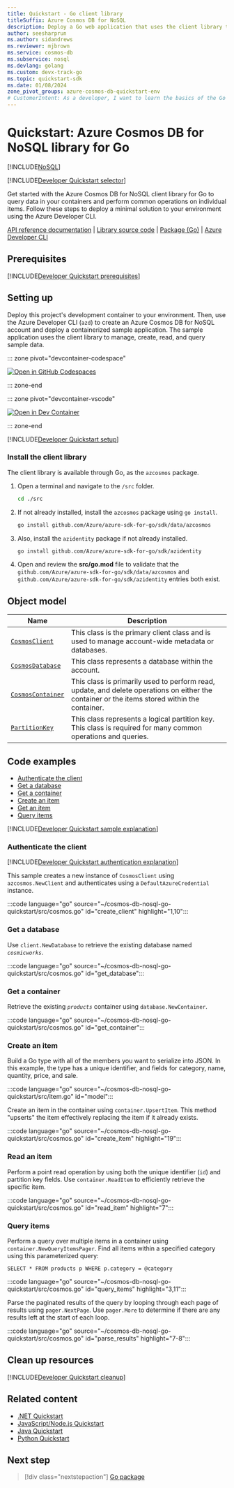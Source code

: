 ```yaml
---
title: Quickstart - Go client library
titleSuffix: Azure Cosmos DB for NoSQL
description: Deploy a Go web application that uses the client library to interact with Azure Cosmos DB for NoSQL data in this quickstart.
author: seesharprun
ms.author: sidandrews
ms.reviewer: mjbrown
ms.service: cosmos-db
ms.subservice: nosql
ms.devlang: golang
ms.custom: devx-track-go
ms.topic: quickstart-sdk
ms.date: 01/08/2024
zone_pivot_groups: azure-cosmos-db-quickstart-env
# CustomerIntent: As a developer, I want to learn the basics of the Go library so that I can build applications with Azure Cosmos DB for NoSQL.
---
```


# Quickstart: Azure Cosmos DB for NoSQL library for Go

[!INCLUDE[NoSQL](../includes/appliesto-nosql.md)]

[!INCLUDE[Developer Quickstart selector](includes/quickstart/dev-selector.md)]

Get started with the Azure Cosmos DB for NoSQL client library for Go to query data in your containers and perform common operations on individual items. Follow these steps to deploy a minimal solution to your environment using the Azure Developer CLI.

[API reference documentation](https://pkg.go.dev/github.com/Azure/azure-sdk-for-go/sdk/cosmos/azcosmos) | [Library source code](https://github.com/Azure/azure-sdk-for-go/tree/main/sdk/data/azcosmos#readme) | [Package (Go)](https://pkg.go.dev/github.com/Azure/azure-sdk-for-go/sdk/data/azcosmos) | [Azure Developer CLI](/azure/developer/azure-developer-cli/overview)

## Prerequisites

[!INCLUDE[Developer Quickstart prerequisites](includes/quickstart/dev-prereqs.md)]

## Setting up

Deploy this project's development container to your environment. Then, use the Azure Developer CLI (`azd`) to create an Azure Cosmos DB for NoSQL account and deploy a containerized sample application. The sample application uses the client library to manage, create, read, and query sample data.

::: zone pivot="devcontainer-codespace"

[![Open in GitHub Codespaces](https://img.shields.io/static/v1?style=for-the-badge&label=GitHub+Codespaces&message=Open&color=brightgreen&logo=github)](https://codespaces.new/azure-samples/cosmos-db-nosql-go-quickstart?template=false&quickstart=1&azure-portal=true)

::: zone-end

::: zone pivot="devcontainer-vscode"

[![Open in Dev Container](https://img.shields.io/static/v1?style=for-the-badge&label=Dev+Containers&message=Open&color=blue&logo=visualstudiocode)](https://vscode.dev/redirect?url=vscode://ms-vscode-remote.remote-containers/cloneInVolume?url=https://github.com/azure-samples/cosmos-db-nosql-go-quickstart)

::: zone-end

[!INCLUDE[Developer Quickstart setup](includes/quickstart/dev-setup.md)]

### Install the client library

The client library is available through Go, as the `azcosmos` package.

1. Open a terminal and navigate to the `/src` folder.

    ```bash
    cd ./src
    ```

1. If not already installed, install the `azcosmos` package using `go install`.

    ```bash
    go install github.com/Azure/azure-sdk-for-go/sdk/data/azcosmos
    ```

1. Also, install the `azidentity` package if not already installed.

    ```bash
    go install github.com/Azure/azure-sdk-for-go/sdk/azidentity
    ```

1. Open and review the **src/go.mod** file to validate that the `github.com/Azure/azure-sdk-for-go/sdk/data/azcosmos` and `github.com/Azure/azure-sdk-for-go/sdk/azidentity` entries both exist.

## Object model

| Name | Description |
| --- | --- |
| [`CosmosClient`](https://pkg.go.dev/github.com/Azure/azure-sdk-for-go/sdk/cosmos/azcosmos#CosmosClient) | This class is the primary client class and is used to manage account-wide metadata or databases. |
| [`CosmosDatabase`](https://pkg.go.dev/github.com/Azure/azure-sdk-for-go/sdk/cosmos/azcosmos#CosmosDatabase) | This class represents a database within the account. |
| [`CosmosContainer`](https://pkg.go.dev/github.com/Azure/azure-sdk-for-go/sdk/cosmos/azcosmos#CosmosContainer) | This class is primarily used to perform read, update, and delete operations on either the container or the items stored within the container. |
| [`PartitionKey`](https://pkg.go.dev/github.com/Azure/azure-sdk-for-go/sdk/cosmos/azcosmos#PartitionKey) | This class represents a logical partition key. This class is required for many common operations and queries. |

## Code examples

- [Authenticate the client](#authenticate-the-client)
- [Get a database](#get-a-database)
- [Get a container](#get-a-container)
- [Create an item](#create-an-item)
- [Get an item](#read-an-item)
- [Query items](#query-items)

[!INCLUDE[Developer Quickstart sample explanation](includes/quickstart/dev-sample-primer.md)]

### Authenticate the client

[!INCLUDE[Developer Quickstart authentication explanation](includes/quickstart/dev-auth-primer.md)]

This sample creates a new instance of `CosmosClient` using `azcosmos.NewClient` and authenticates using a `DefaultAzureCredential` instance.

:::code language="go" source="~/cosmos-db-nosql-go-quickstart/src/cosmos.go" id="create_client" highlight="1,10":::

### Get a database

Use `client.NewDatabase` to retrieve the existing database named *`cosmicworks`*.

:::code language="go" source="~/cosmos-db-nosql-go-quickstart/src/cosmos.go" id="get_database":::

### Get a container

Retrieve the existing *`products`* container using `database.NewContainer`.

:::code language="go" source="~/cosmos-db-nosql-go-quickstart/src/cosmos.go" id="get_container":::

### Create an item

Build a Go type with all of the members you want to serialize into JSON. In this example, the type has a unique identifier, and fields for category, name, quantity, price, and sale.

:::code language="go" source="~/cosmos-db-nosql-go-quickstart/src/item.go" id="model":::

Create an item in the container using `container.UpsertItem`. This method "upserts" the item effectively replacing the item if it already exists.

:::code language="go" source="~/cosmos-db-nosql-go-quickstart/src/cosmos.go" id="create_item" highlight="19":::

### Read an item

Perform a point read operation by using both the unique identifier (`id`) and partition key fields. Use `container.ReadItem` to efficiently retrieve the specific item.

:::code language="go" source="~/cosmos-db-nosql-go-quickstart/src/cosmos.go" id="read_item" highlight="7":::

### Query items

Perform a query over multiple items in a container using `container.NewQueryItemsPager`. Find all items within a specified category using this parameterized query:

```nosql
SELECT * FROM products p WHERE p.category = @category
```

:::code language="go" source="~/cosmos-db-nosql-go-quickstart/src/cosmos.go" id="query_items" highlight="3,11":::

Parse the paginated results of the query by looping through each page of results using `pager.NextPage`. Use `pager.More` to determine if there are any results left at the start of each loop.

:::code language="go" source="~/cosmos-db-nosql-go-quickstart/src/cosmos.go" id="parse_results" highlight="7-8":::

## Clean up resources

[!INCLUDE[Developer Quickstart cleanup](includes/quickstart/dev-cleanup.md)]

## Related content

- [.NET Quickstart](quickstart-dotnet.md)
- [JavaScript/Node.js Quickstart](quickstart-nodejs.md)
- [Java Quickstart](quickstart-java.md)
- [Python Quickstart](quickstart-python.md)

## Next step

> [!div class="nextstepaction"]
> [Go package](https://pkg.go.dev/github.com/Azure/azure-sdk-for-go/sdk/data/azcosmos)
